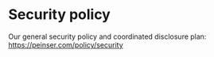 # Security policy

Our general security policy and coordinated disclosure plan: <https://peinser.com/policy/security>
